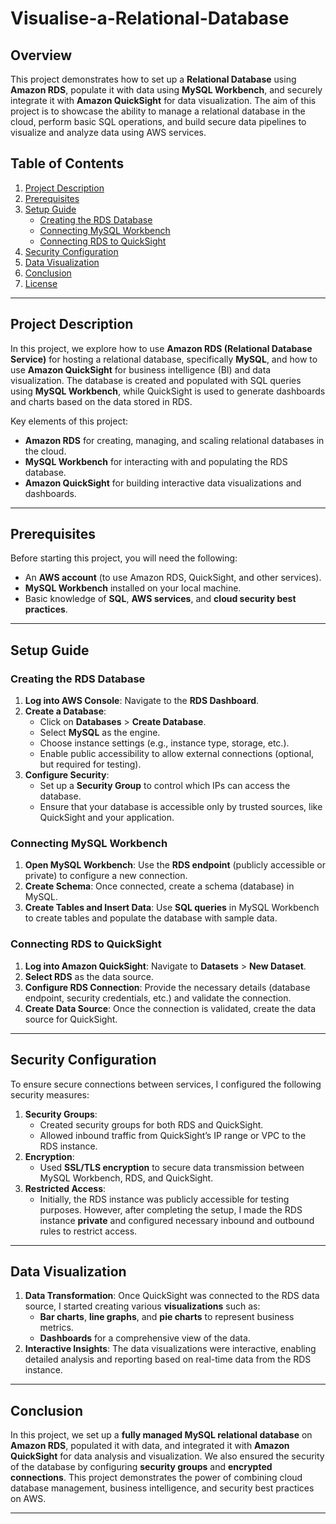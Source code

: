# Visualise-a-Relational-Database

## Overview

This project demonstrates how to set up a **Relational Database** using **Amazon RDS**, populate it with data using **MySQL Workbench**, and securely integrate it with **Amazon QuickSight** for data visualization. The aim of this project is to showcase the ability to manage a relational database in the cloud, perform basic SQL operations, and build secure data pipelines to visualize and analyze data using AWS services.

## Table of Contents

1. [Project Description](#project-description)
2. [Prerequisites](#prerequisites)
3. [Setup Guide](#setup-guide)
   - [Creating the RDS Database](#creating-the-rds-database)
   - [Connecting MySQL Workbench](#connecting-mysql-workbench)
   - [Connecting RDS to QuickSight](#connecting-rds-to-quicksight)
4. [Security Configuration](#security-configuration)
5. [Data Visualization](#data-visualization)
6. [Conclusion](#conclusion)
7. [License](#license)

---

## Project Description

In this project, we explore how to use **Amazon RDS (Relational Database Service)** for hosting a relational database, specifically **MySQL**, and how to use **Amazon QuickSight** for business intelligence (BI) and data visualization. The database is created and populated with SQL queries using **MySQL Workbench**, while QuickSight is used to generate dashboards and charts based on the data stored in RDS.

Key elements of this project:
- **Amazon RDS** for creating, managing, and scaling relational databases in the cloud.
- **MySQL Workbench** for interacting with and populating the RDS database.
- **Amazon QuickSight** for building interactive data visualizations and dashboards.

---

## Prerequisites

Before starting this project, you will need the following:
- An **AWS account** (to use Amazon RDS, QuickSight, and other services).
- **MySQL Workbench** installed on your local machine.
- Basic knowledge of **SQL**, **AWS services**, and **cloud security best practices**.

---

## Setup Guide

### Creating the RDS Database

1. **Log into AWS Console**: Navigate to the **RDS Dashboard**.
2. **Create a Database**:
   - Click on **Databases** > **Create Database**.
   - Select **MySQL** as the engine.
   - Choose instance settings (e.g., instance type, storage, etc.).
   - Enable public accessibility to allow external connections (optional, but required for testing).
3. **Configure Security**:
   - Set up a **Security Group** to control which IPs can access the database.
   - Ensure that your database is accessible only by trusted sources, like QuickSight and your application.

### Connecting MySQL Workbench

1. **Open MySQL Workbench**: Use the **RDS endpoint** (publicly accessible or private) to configure a new connection.
2. **Create Schema**: Once connected, create a schema (database) in MySQL.
3. **Create Tables and Insert Data**: Use **SQL queries** in MySQL Workbench to create tables and populate the database with sample data.

### Connecting RDS to QuickSight

1. **Log into Amazon QuickSight**: Navigate to **Datasets** > **New Dataset**.
2. **Select RDS** as the data source.
3. **Configure RDS Connection**: Provide the necessary details (database endpoint, security credentials, etc.) and validate the connection.
4. **Create Data Source**: Once the connection is validated, create the data source for QuickSight.

---

## Security Configuration

To ensure secure connections between services, I configured the following security measures:
1. **Security Groups**: 
   - Created security groups for both RDS and QuickSight.
   - Allowed inbound traffic from QuickSight’s IP range or VPC to the RDS instance.
2. **Encryption**: 
   - Used **SSL/TLS encryption** to secure data transmission between MySQL Workbench, RDS, and QuickSight.
3. **Restricted Access**:
   - Initially, the RDS instance was publicly accessible for testing purposes. However, after completing the setup, I made the RDS instance **private** and configured necessary inbound and outbound rules to restrict access.

---

## Data Visualization

1. **Data Transformation**: Once QuickSight was connected to the RDS data source, I started creating various **visualizations** such as:
   - **Bar charts**, **line graphs**, and **pie charts** to represent business metrics.
   - **Dashboards** for a comprehensive view of the data.
2. **Interactive Insights**: The data visualizations were interactive, enabling detailed analysis and reporting based on real-time data from the RDS instance.

---

## Conclusion

In this project, we set up a **fully managed MySQL relational database** on **Amazon RDS**, populated it with data, and integrated it with **Amazon QuickSight** for data analysis and visualization. We also ensured the security of the database by configuring **security groups** and **encrypted connections**. This project demonstrates the power of combining cloud database management, business intelligence, and security best practices on AWS.

---
